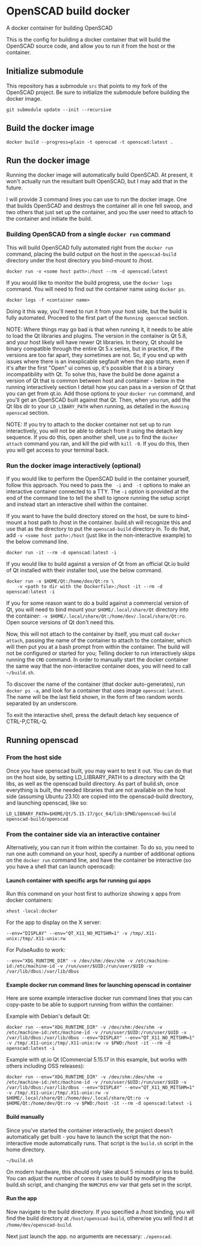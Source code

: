 # OpenSCAD build docker

A docker container for building OpenSCAD

This is the config for building a docker container that will build the OpenSCAD
source code, and allow you to run it from the host or the container.

## Initialize submodule

This repository has a submodule `src` that points to my fork of the OpenSCAD
project. Be sure to initialize the submodule before building the docker image.

```
git submodule update --init --recursive
```

## Build the docker image

```
docker build --progress=plain -t openscad -t openscad:latest .
```

## Run the docker image

Running the docker image will automatically build OpenSCAD. At present, it won't
actually run the resultant built OpenSCAD, but I may add that in the future.

I will provide 3 command lines you can use to run the docker image.
One that builds OpenSCAD and destroys the container all in one fell swoop, and
two others that just set up the container, and you the user need to attach to
the container and initiate the build.

### Building OpenSCAD from a single `docker run` command

This will build OpenSCAD fully automated right from the `docker run` command,
placing the build output on the host in the `openscad-build` directory under the
host directory you bind-mount to /host.

```
docker run -v <some host path>:/host --rm -d openscad:latest
```

If you would like to monitor the build progress, use the `docker logs` command.
You will need to find out the container name using `docker ps`.

```
docker logs -f <container name>
```

Doing it this way, you'll need to run it from your host side, but the build is
fully automated. Proceed to the first part of the `Running openscad` section.

NOTE: Where things may go bad is that when running it, it needs to be able to
load the Qt libraries and plugins. The version in the container is Qt 5.8, and
your host likely will have newer Qt libraries. In theory, Qt should be binary
compatible through the entire Qt 5.x series, but in practice, if the versions
are too far apart, they sometimes are not. So, if you end up with issues where
there is an inexplicable segfault when the app starts, even if it's after the
first "Open" ui comes up, it's possible that it is a binary incompatibility with
Qt. To solve this, have the build be done against a version of Qt that is common
between host and container - below in the running interactively section I detail
how you can pass in a version of Qt that you can get from qt.io. Add those
options to your `docker run` command, and you'll get an OpenSCAD built against
that Qt. Then, when you run, add the Qt libs dir to your `LD_LIBARY_PATH` when
running, as detailed in the `Running openscad` section.

NOTE: If you try to attach to the docker container not set up to run
interactively, you will not be able to detach from it using the detach key
sequence. If you do this, open another shell, use `ps` to find the `docker
attach` command you ran, and kill the pid with `kill -9`. If you do this, then
you will get access to your terminal back.

### Run the docker image interactively (optional)

If you would like to perform the OpenSCAD build in the container yourself,
follow this approach. You need to pass the ` -i` and ` -t` options to make an
interactive container connected to a TTY. The `-i` option is provided at the
end of the command line to tell the shell to ignore running the setup script
and instead start an interactive shell within the container.

If you want to have the build directory stored on the host, be sure to
bind-mount a host path to /host in the container. build.sh will recognize this
and use that as the directory to put the `openscad-build` directory in.
To do that, add `-v <some host path>:/host` (just like in the non-interactive
example) to the below command line.

```
docker run -it --rm -d openscad:latest -i
```

If you would like to build against a version of Qt from an official Qt.io build
of Qt installed with their installer tool, use the below command.

```
docker run -v $HOME/Qt:/home/dev/Qt:ro \
    -v <path to dir with the Dockerfile>:/host -it --rm -d openscad:latest -i
```

If you for some reason want to do a build against a commercial version of Qt,
you will need to bind mount your `$HOME/.local/share/Qt` directory into the
container: `-v $HOME/.local/share/Qt:/home/dev/.local/share/Qt:ro`. Open source
versions of Qt don't need this.

Now, this will not attach to the container by itself, you must call `docker
attach`, passing the name of the container to attach to the container, which
will then put you at a bash prompt from within the container. The build will
not be configured or started for you; Telling docker to run interactively skips
running the `CMD` command. In order to manually start the docker container the
same way that the non-interactive container does, you will need to call
`~/build.sh`.

To discover the name of the container (that docker auto-generates), run `docker
ps -a`, and look for a container that uses image `openscad:latest`. The name
will be the last field shown, in the form of two random words separated by an
underscore.

To exit the interactive shell, press the default detach key sequence of
CTRL-P,CTRL-Q.

## Running openscad

### From the host side

Once you have openscad built, you may want to test it out. You can do that on
the host side, by setting LD_LIBRARY_PATH to a directory with the Qt libs, as
well as the openscad build directory. As part of build.sh, once everything is
built, the needed libraries that are not available on the host side (assuming
Ubuntu 23.10) are copied into the openscad-build directory, and launching
openscad, like so:

```
LD_LIBRARY_PATH=$HOME/Qt/5.15.17/gcc_64/lib:$PWD/openscad-build openscad-build/openscad
```

### From the container side via an interactive container

Alternatively, you can run it from within the container. To do so, you need to
run one auth command on your host, specify a number of additional options on
the `docker run` command line, and have the container be interactive (so you
have a shell that can launch openscad):

#### Launch container with specific args for running gui apps

Run this command on your host first to authorize showing x apps from docker containers:
```
xhost -local:docker
```

For the app to display on the X server:
```
--env="DISPLAY" --env="QT_X11_NO_MITSHM=1" -v /tmp/.X11-unix:/tmp/.X11-unix:rw
```

For PulseAudio to work:
```
--env="XDG_RUNTIME_DIR" -v /dev/shm:/dev/shm -v /etc/machine-id:/etc/machine-id -v /run/user/$UID:/run/user/$UID -v /var/lib/dbus:/var/lib/dbus
```

#### Example docker run command lines for launching openscad in container

Here are some example interactive docker run command lines that you can copy-paste to
be able to support running from within the container:

Example with Debian's default Qt:
```
docker run --env="XDG_RUNTIME_DIR" -v /dev/shm:/dev/shm -v /etc/machine-id:/etc/machine-id -v /run/user/$UID:/run/user/$UID -v /var/lib/dbus:/var/lib/dbus --env="DISPLAY" --env="QT_X11_NO_MITSHM=1" -v /tmp/.X11-unix:/tmp/.X11-unix:rw -v $PWD:/host -it --rm -d openscad:latest -i
```

Example with qt.io Qt (Commercial 5.15.17 in this example, but works with others including OSS releases):
```
docker run --env="XDG_RUNTIME_DIR" -v /dev/shm:/dev/shm -v /etc/machine-id:/etc/machine-id -v /run/user/$UID:/run/user/$UID -v /var/lib/dbus:/var/lib/dbus --env="DISPLAY" --env="QT_X11_NO_MITSHM=1" -v /tmp/.X11-unix:/tmp/.X11-unix:rw -v $HOME/.local/share/Qt:/home/dev/.local/share/Qt:ro -v $HOME/Qt:/home/dev/Qt:ro -v $PWD:/host -it --rm -d openscad:latest -i
```

#### Build manually

Since you've started the container interactively, the project doesn't
automatically get built - you have to launch the script that the non-interactive
mode automatically runs. That script is the `build.sh` script in the home
directory.

```
~/build.sh
```

On modern hardware, this should only take about 5 minutes or less to build.
You can adjust the number of cores it uses to build by modifying the build.sh
script, and changing the `NUMCPUS` env var that gets set in the script.

#### Run the app

Now navigate to the build directory. If you specified a /host binding, you
will find the build directory at `/host/openscad-build`, otherwise you will find
it at `/home/dev/openscad-build`.

Next just launch the app. no arguments are necessary:
`./openscad`.
